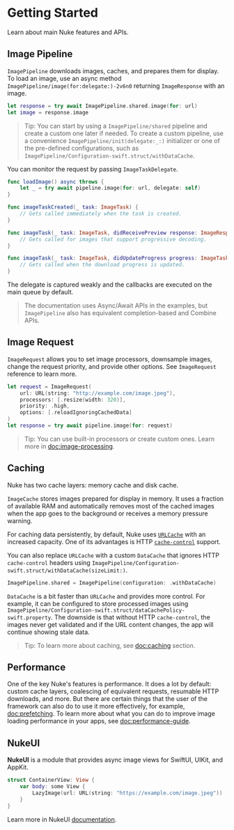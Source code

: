 # Getting Started

Learn about main Nuke features and APIs.

## Image Pipeline

``ImagePipeline`` downloads images, caches, and prepares them for display. To load an image, use an async method ``ImagePipeline/image(for:delegate:)-2v6n0`` returning ``ImageResponse`` with an image.

```swift
let response = try await ImagePipeline.shared.image(for: url)
let image = response.image
```

> Tip: You can start by using a ``ImagePipeline/shared`` pipeline and create a custom one later if needed. To create a custom pipeline, use a convenience ``ImagePipeline/init(delegate:_:)`` initializer or one of the pre-defined configurations, such as ``ImagePipeline/Configuration-swift.struct/withDataCache``.

You can monitor the request by passing ``ImageTaskDelegate``.

```swift
func loadImage() async throws {
    let _ = try await pipeline.image(for: url, delegate: self)
}

func imageTaskCreated(_ task: ImageTask) {
    // Gets called immediately when the task is created.
}

func imageTask(_ task: ImageTask, didReceivePreview response: ImageResponse) {
    // Gets called for images that support progressive decoding.
}

func imageTask(_ task: ImageTask, didUpdateProgress progress: ImageTask.Progress) {
    // Gets called when the download progress is updated.
}
```

The delegate is captured weakly and the callbacks are executed on the main queue by default.

> The documentation uses Async/Await APIs in the examples, but ``ImagePipeline`` also has equivalent completion-based and Combine APIs.

## Image Request

``ImageRequest`` allows you to set image processors, downsample images, change the request priority, and provide other options. See ``ImageRequest`` reference to learn more.

```swift
let request = ImageRequest(
    url: URL(string: "http://example.com/image.jpeg"),
    processors: [.resize(width: 320)],
    priority: .high,
    options: [.reloadIgnoringCachedData]
)
let response = try await pipeline.image(for: request)
```

> Tip: You can use built-in processors or create custom ones. Learn more in <doc:image-processing>.

## Caching

Nuke has two cache layers: memory cache and disk cache.

``ImageCache`` stores images prepared for display in memory. It uses a fraction of available RAM and automatically removes most of the cached images when the app goes to the background or receives a memory pressure warning.

For caching data persistently, by default, Nuke uses [`URLCache`](https://developer.apple.com/documentation/foundation/urlcache) with an increased capacity. One of its advantages is HTTP [`cache-control`](https://developer.mozilla.org/en-US/docs/Web/HTTP/Headers/Cache-Control) support.

You can also replace `URLCache` with a custom ``DataCache`` that ignores HTTP `cache-control` headers using ``ImagePipeline/Configuration-swift.struct/withDataCache(sizeLimit:)``.

```swift
ImagePipeline.shared = ImagePipeline(configuration: .withDataCache)
```

``DataCache`` is a bit faster than `URLCache` and provides more control. For example, it can be configured to store processed images using ``ImagePipeline/Configuration-swift.struct/dataCachePolicy-swift.property``. The downside is that without HTTP `cache-control`, the images never get validated and if the URL content changes, the app will continue showing stale data.  

> Tip: To learn more about caching, see <doc:caching> section.

## Performance

One of the key Nuke's features is performance. It does a lot by default: custom cache layers, coalescing of equivalent requests, resumable HTTP downloads, and more. But there are certain things that the user of the framework can also do to use it more effectively, for example, <doc:prefetching>. To learn more about what you can do to improve image loading performance in your apps, see <doc:performance-guide>.

## NukeUI

**NukeUI** is a module that provides async image views for SwiftUI, UIKit, and AppKit.

```swift
struct ContainerView: View {
    var body: some View {
        LazyImage(url: URL(string: "https://example.com/image.jpeg"))
    }
}
```

Learn more in NukeUI [documentation](https://kean-docs.github.io/nukeui/documentation/nukeui/).

